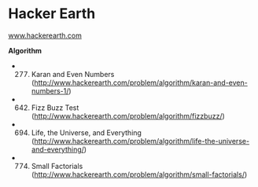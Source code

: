 Hacker Earth
=================================
www.hackerearth.com

<b>Algorithm</b>
- 277. Karan and Even Numbers (http://www.hackerearth.com/problem/algorithm/karan-and-even-numbers-1/)
- 642. Fizz Buzz Test (http://www.hackerearth.com/problem/algorithm/fizzbuzz/)
- 694. Life, the Universe, and Everything (http://www.hackerearth.com/problem/algorithm/life-the-universe-and-everything/)
- 774. Small Factorials (http://www.hackerearth.com/problem/algorithm/small-factorials/)
